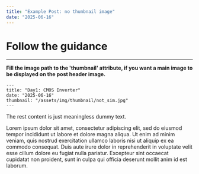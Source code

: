 ```yaml
---
title: "Example Post: no thumbnail image"
date: "2025-06-16"
---
```


# Follow the guidance
---

**Fill the image path to the 'thumbnail' attribute, if you want a main image to be displayed on the post header image.**

```
---
title: "Day1: CMOS Inverter"
date: "2025-06-16"
thumbnail: "/assets/img/thumbnail/not_sim.jpg"
---
```

The rest content is just meaningless dummy text.

Lorem ipsum dolor sit amet, consectetur adipiscing elit, sed do eiusmod tempor incididunt ut labore et dolore magna aliqua. Ut enim ad minim veniam, quis nostrud exercitation ullamco laboris nisi ut aliquip ex ea commodo consequat. Duis aute irure dolor in reprehenderit in voluptate velit esse cillum dolore eu fugiat nulla pariatur. Excepteur sint occaecat cupidatat non proident, sunt in culpa qui officia deserunt mollit anim id est laborum.